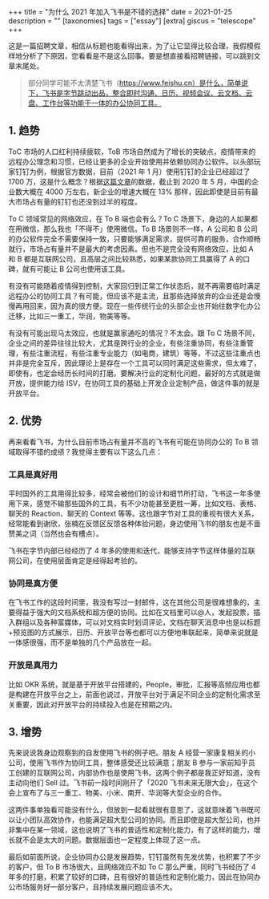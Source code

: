 +++
title = "为什么 2021 年加入飞书是不错的选择"
date = 2021-01-25
description = ""
[taxonomies]
tags = ["essay"]
[extra]
giscus = "telescope"
+++

这是一篇招聘文章，相信从标题也能看得出来，为了让它显得比较合理，我假模假样地分析了下原因，您看看是不是这么回事。要是想直接看招聘链接，可以跳到文章末尾处。

> 部分同学可能不太清楚飞书（https://www.feishu.cn）是什么，简单说下，飞书是字节跳动出品，整合即时沟通、日历、视频会议、云文档、云盘、工作台等功能于一体的办公协同工具。

## 1. 趋势

ToC 市场的人口红利持续疲软，ToB 市场自然成为了增长的突破点，疫情带来的远程办公理念和习惯，已经让更多的企业开始使用并依赖协同办公软件。以头部玩家钉钉为例，根据官方数据，目前（2021 年 1 月）使用钉钉的企业已经超过了 1700 万，这是什么概念？根据[这篇文章](https://www.ceicdata.com/zh-hans/china/number-of-business-entity-and-company)的数据，截止到 2020 年 5 月，中国的企业数大概在 4000 万左右，新企业的增速大概在 13% 那样，因此即使是目前有最大市场占有量的钉钉也还没到过半的程度。

To C 领域常见的网络效应，在 To B 端也会有么？To C 场景下，身边的人如果都在用微信，那么我也「不得不」使用微信。To B 场景则不一样，A 公司和 B 公司的办公软件完全不需要保持一致，只要能够满足需求，提供可靠的服务，合作顺畅就行，市场占有量并不是最大的考虑因素。但也不是完全没有网络效应，比如 A 和 B 都是互联网公司，且高层之间比较熟悉，如果某款协同工具赢得了 A 的口碑，就有可能让 B 公司也使用该工具。

有没有可能随着疫情得到控制，大家回归到正常工作状态后，就不再需要临时满足远程办公的协同工具？有可能，但应该不是主流，且那些选择放弃的企业还是会慢慢再用回来，因为真的很方便。现在一些传统行业的头部企业也开始往数字化办公迁移，比如三一重工，华润，物美等等。

有没有可能出现马太效应，也就是赢家通吃的情况？不太会。跟 To C 场景不同，企业之间的差异往往比较大，尤其是跨行业的企业，有些注重协同，有些注重管理，有些注重流程，有些注重专业能力（如电商，建筑）等等，不过这些注重点也并非是完全互斥，因此理论上是存在一个工具可以同时满足这些需求，但太难了，即使有，也定会经历长时间的打磨。要解决行业的定制化问题，最好的方式就是做开放，提供能力给 ISV，在协同工具的基础上开发企业定制产品，做这件事的就是开放平台。

## 2. 优势

再来看看飞书，为什么目前市场占有量并不高的飞书有可能在协同办公的 To B 领域取得不错的成绩？我觉得主要有以下这么几点：

### 工具是真好用

平时国外的工具用得比较多，经常会被他们的设计和细节所打动，飞书这一年多使用下来，感觉不输那些国外的工具，有不少功能甚至更胜一筹，比如文档、表格、聊天的 Reaction、聊天的 Context 等等。这也跟字节对工具的重视有很大关系，经常能看到谢欣，张楠在反馈区反馈各种体验问题，身边使用飞书的朋友也是不啬赞美之词（当然也会有槽点）。

飞书在字节内部已经经历了 4 年多的使用和迭代，能够支持字节这样体量的互联网公司，在使用层面肯定是经得起考验的。

### 协同是真方便

在飞书工作的这段时间里，我没有写过一封邮件，这在其他公司是很难想象的，主要得益于强大的文档系统和超方便的协同。比如在文档里可以@人，发起投票，插入群组以及各种富媒体，可以对文档实时划词评论，文档在聊天消息中也是以标题+预览图的方式展示，日历、开放平台等也都可以方便地串联起来，简单来说就是一体感很强，而不是单独的几个产品放在一起。

### 开放是真用力

比如 OKR 系统，就是基于开放平台搭建的，People，审批，汇报等高频应用也都是构建在开放平台之上，前面也说过，开放平台对于满足不同企业的定制化需求至关重要，因此对开放平台的持续投入也是在预期之内。

## 3. 增势

先来说说我身边观察到的自发使用飞书的例子吧。朋友 A 经营一家康复相关的小公司，使用飞书作为协同工具，整体感受还比较满意；朋友 B 参与一家前知乎员工创建的互联网公司，内部协作也是使用飞书。这两个例子都是我正好知道，没有主动向他们 Sell 过。飞书前一段时间刚开了「2020 飞书未来无限大会」，在这个会上宣布了与三一重工、物美、小米、南开、华润等大型企业的合作。

这两件事单独看可能没有什么，但放到一起看就很有意思了，这就意味着飞书既可以让小团队高效协作，也能满足超大型公司的协同。而且即使是超大型公司，也并非集中在某一领域，这也说明了飞书的普适性和定制化能力，有了这样的能力，增长就不会是太大的问题。数据层面也一定程度上体现了这一点。

最后如前面所说，企业协同办公是发展趋势，钉钉虽然有先发优势，也积累了不少的客户，但 To B 市场很大，且网络效应不如 To C 那么严重，同时飞书经历了 4 年多的打磨，积累了较好的口碑，且有很好的普适性和定制化能力，因此在协同办公市场服务好一部分客户，且持续发展问题应该不大。
